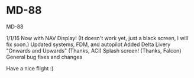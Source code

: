 # MD-88
MD-88

1/1/16
Now with NAV Display! (It doesn't work yet, just a black screen, I will fix soon.)
Updated systems, FDM, and autopilot
Added Delta Livery "Onwards and Upwards" (Thanks, ACI)
Splash screen! (Thanks, Falcon)
General bug fixes and changes

Have a nice flight :)
